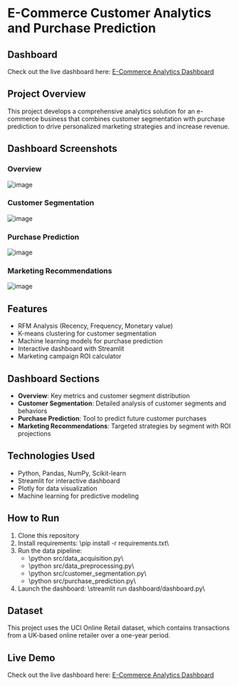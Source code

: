 ﻿# E-Commerce Customer Analytics and Purchase Prediction
 
## Dashboard
Check out the live dashboard here: [E-Commerce Analytics Dashboard](https://ecommerce-analytics-knsmqckjrylr4p6wf64n2t.streamlit.app/)

## Project Overview
This project develops a comprehensive analytics solution for an e-commerce business that combines customer segmentation with purchase prediction to drive personalized marketing strategies and increase revenue.

## Dashboard Screenshots

### Overview
![image](https://github.com/user-attachments/assets/98cf91c4-5f97-4cf3-a474-f6c53e0b4b30)


### Customer Segmentation
![image](https://github.com/user-attachments/assets/0a72b17c-b652-4396-8ff7-1adf22a6149d)


### Purchase Prediction
![image](https://github.com/user-attachments/assets/18360b10-02ea-4034-ab5c-e96f34ca1275)


### Marketing Recommendations
![image](https://github.com/user-attachments/assets/f878fa66-fc4e-4865-b703-33c6c1c9ee2c)


## Features
- RFM Analysis (Recency, Frequency, Monetary value)
- K-means clustering for customer segmentation
- Machine learning models for purchase prediction
- Interactive dashboard with Streamlit
- Marketing campaign ROI calculator

## Dashboard Sections
- **Overview**: Key metrics and customer segment distribution
- **Customer Segmentation**: Detailed analysis of customer segments and behaviors
- **Purchase Prediction**: Tool to predict future customer purchases
- **Marketing Recommendations**: Targeted strategies by segment with ROI projections

## Technologies Used
- Python, Pandas, NumPy, Scikit-learn
- Streamlit for interactive dashboard
- Plotly for data visualization
- Machine learning for predictive modeling

## How to Run
1. Clone this repository
2. Install requirements: \pip install -r requirements.txt\
3. Run the data pipeline:
   - \python src/data_acquisition.py\
   - \python src/data_preprocessing.py\
   - \python src/customer_segmentation.py\
   - \python src/purchase_prediction.py\
4. Launch the dashboard: \streamlit run dashboard/dashboard.py\

## Dataset
This project uses the UCI Online Retail dataset, which contains transactions from a UK-based online retailer over a one-year period.

## Live Demo
Check out the live dashboard here: [E-Commerce Analytics Dashboard](https://ecommerce-analytics-knsmqckjrylr4p6wf64n2t.streamlit.app/)

